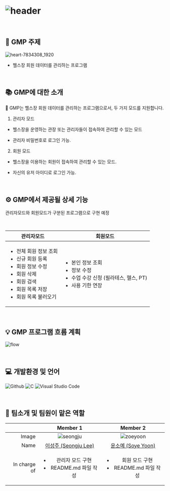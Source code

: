 # ![header](https://capsule-render.vercel.app/api?type=rounded&text=GMP&fontAlign=25&fontSize=60&desc=Gym%20Management%20Program&descAlign=60&descAlignY=50&color=0:feac5e,50:c779d0,100:4bc0c8&fontColor=ffffff&animation=twinkling)

<br>

## 🔎 GMP 주제
![heart-7834308_1920](https://user-images.githubusercontent.com/122343583/236629144-a6ceaad3-480a-4d6c-983b-886da37a3a28.jpg)

* 헬스장 회원 데이터를 관리하는 프로그램

<br>

## 📚 GMP에 대한 소개
💪 GMP는 헬스장 회원 데이터를 관리하는 프로그램으로서, 두 가지 모드를 지원합니다.

1. 관리자 모드 
* 헬스장을 운영하는 관장 또는 관리자들이 접속하여 관리할 수 있는 모드
- 관리자 비밀번호로 로그인 가능.
            
2. 회원 모드 
* 헬스장을 이용하는 회원이 접속하여 관리할 수 있는 모드.
- 자신의 유저 아이디로 로그인 가능.

<br>

## ⚙️ GMP에서 제공될 상세 기능
관리자모드와 회원모드가 구분된 프로그램으로 구현 예정

<br>

|관리자모드|회원모드|
|------|-----|
|<ul><li>전체 회원 정보 조회</li><li>신규 회원 등록</li><li>회원 정보 수정</li><li>회원 삭제</li><li>회원 검색</li><li>회원 목록 저장</li><li>회원 목록 불러오기</li><ul>|<ul><li>본인 정보 조회</li><li>정보 수정</li><li>수업 수강 신청 (필라테스, 헬스, PT)</li><li>사용 기한 연장</li></ul>|

<br>
  
## 💡 GMP 프로그램 흐름 계획
![flow](https://user-images.githubusercontent.com/85253115/236378391-8abf09b2-c13c-45a0-8459-02551394fa90.png)

<br>
  
## 💻 개발환경 및 언어
<p>
  <img alt="Github" src ="https://img.shields.io/badge/Github-000000.svg?&style=for-the-badge&logo=Github&logoColor=white"/>
  <img alt="C" src ="https://img.shields.io/badge/C-A8B9CC.svg?&style=for-the-badge&logo=C&logoColor=black"/>
  <img alt="Visual Studio Code" src ="https://img.shields.io/badge/Visual Studio Code-007ACC.svg?&style=for-the-badge&logo=Visual Studio Code&logoColor=white"/>
</p>

<br>

## 👥 팀소개 및 팀원이 맡은 역할
||Member 1|Member 2|
|---:|:---:|:---:|
|Image|![seongju](https://user-images.githubusercontent.com/85253115/236375546-38fa6d55-f805-409c-be64-3e8ceda2150b.jpg)|![zoeyoon](https://user-images.githubusercontent.com/85253115/235873631-b0dc1c8b-48d1-42c0-9045-f7358c70ce90.jpg)|
|Name|<a href="https://github.com/seongju1015">이성주 (Seongju Lee)</a>|<a href="https://github.com/zoeyoon">윤소예 (Soye Yoon)</a>|
|In charge of|<ul><li>관리자 모드 구현</li><li>README.md 파일 작성</li><ul>|<ul><li>회원 모드 구현</li><li>README.md 파일 작성</li><ul>|


